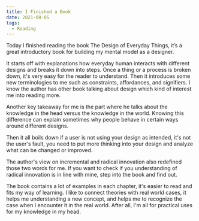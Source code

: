 ```yaml
---
title: I Finished a Book
date: 2021-08-05
tags:
  - Reading
---
```


Today I finished reading the book The Design of Everyday Things, it’s a great introductory book for building my mental model as a designer.

It starts off with explanations how everyday human interacts with different designs and breaks it down into steps. Once a thing or a process is broken down, it's very easy for the reader to understand. Then it introduces some new terminologies to me such as constraints, affordances, and signifiers. I know the author has other book talking about design which kind of interest me into reading more.

Another key takeaway for me is the part where he talks about the knowledge in the head versus the knowledge in the world. Knowing this difference can explain sometimes why people behave in certain ways around different designs.

Then it all boils down if a user is not using your design as intended, it's not the user's fault, you need to put more thinking into your design and analyze what can be changed or improved.

The author's view on incremental and radical innovation also redefined those two words for me. If you want to check if you understanding of radical innovation is in line with mine, step into the book and find out.

The book contains a lot of examples in each chapter, it's easier to read and fits my way of learning. I like to connect theories with real world cases, it helps me understanding a new concept, and helps me to recognize the case when I encounter it in the real world. After all, I'm all for practical uses for my knowledge in my head.
